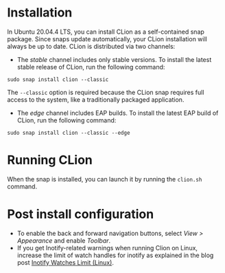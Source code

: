 # Installation
In Ubuntu 20.04.4 LTS, you can install CLion as a self-contained snap package.  Since snaps update automatically, your CLion installation will always be up to date.
CLion is distributed via two channels:

* The *stable* channel includes only stable versions.  To install the latest stable release of CLion, run the following command:

 ```
 sudo snap install clion --classic
 ```
The `--classic` option is required because the CLion snap requires full access to the system, like a traditionally packaged application.
* The *edge* channel includes EAP builds.  To install the latest EAP build of CLion, run the following command:

 ```
 sudo snap install clion --classic --edge
 ```

# Running CLion
When the snap is installed, you can launch it by running the `clion.sh` command.

# Post install configuration

* To enable the back and forward navigation buttons, select *View > Appearance* and enable *Toolbar*.
* If you get Inotify-related warnings when running Clion on Linux, increase the limit of watch handles for inotify as explained in the blog post [Inotify Watches Limit (Linux)](https://youtrack.jetbrains.com/articles/IDEA-A-2/Inotify-Watches-Limit-Linux).
